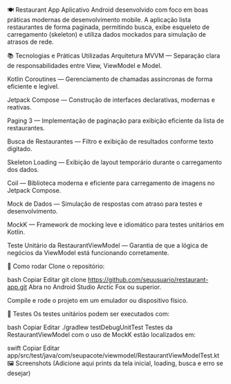 🍽️ Restaurant App
Aplicativo Android desenvolvido com foco em boas práticas modernas de desenvolvimento mobile. A aplicação lista restaurantes de forma paginada, permitindo busca, exibe esqueleto de carregamento (skeleton) e utiliza dados mockados para simulação de atrasos de rede.

📚 Tecnologias e Práticas Utilizadas
Arquitetura MVVM — Separação clara de responsabilidades entre View, ViewModel e Model.

Kotlin Coroutines — Gerenciamento de chamadas assíncronas de forma eficiente e legível.

Jetpack Compose — Construção de interfaces declarativas, modernas e reativas.

Paging 3 — Implementação de paginação para exibição eficiente da lista de restaurantes.

Busca de Restaurantes — Filtro e exibição de resultados conforme texto digitado.

Skeleton Loading — Exibição de layout temporário durante o carregamento dos dados.

Coil — Biblioteca moderna e eficiente para carregamento de imagens no Jetpack Compose.

Mock de Dados — Simulação de respostas com atraso para testes e desenvolvimento.

MockK — Framework de mocking leve e idiomático para testes unitários em Kotlin.

Teste Unitário da RestaurantViewModel — Garantia de que a lógica de negócios da ViewModel está funcionando corretamente.

🚀 Como rodar
Clone o repositório:

bash
Copiar
Editar
git clone https://github.com/seuusuario/restaurant-app.git
Abra no Android Studio Arctic Fox ou superior.

Compile e rode o projeto em um emulador ou dispositivo físico.

🧪 Testes
Os testes unitários podem ser executados com:

bash
Copiar
Editar
./gradlew testDebugUnitTest
Testes da RestaurantViewModel com o uso de MockK estão localizados em:

swift
Copiar
Editar
app/src/test/java/com/seupacote/viewmodel/RestaurantViewModelTest.kt
🖼️ Screenshots
(Adicione aqui prints da tela inicial, loading, busca e erro se desejar)
